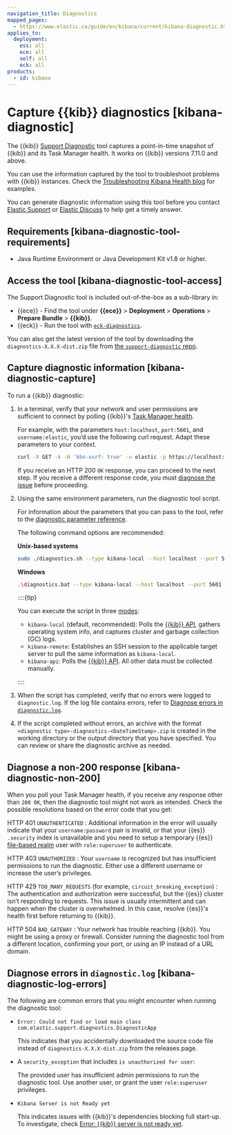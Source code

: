 ```yaml
---
navigation_title: Diagnostics
mapped_pages:
  - https://www.elastic.co/guide/en/kibana/current/kibana-diagnostic.html
applies_to:
  deployment:
    ess: all
    ece: all
    self: all
    eck: all
products:
  - id: kibana
---
```




# Capture {{kib}} diagnostics [kibana-diagnostic]


The {{kib}} [Support Diagnostic](https://github.com/elastic/support-diagnostics) tool captures a point-in-time snapshot of {{kib}} and its Task Manager health. It works on {{kib}} versions 7.11.0 and above.

You can use the information captured by the tool to troubleshoot problems with {{kib}} instances. Check the [Troubleshooting Kibana Health blog](https://www.elastic.co/blog/troubleshooting-kibana-health) for examples.

You can generate diagnostic information using this tool before you contact [Elastic Support](https://support.elastic.co) or [Elastic Discuss](https://discuss.elastic.co) to help get a timely answer.


## Requirements [kibana-diagnostic-tool-requirements]

* Java Runtime Environment or Java Development Kit v1.8 or higher.


## Access the tool [kibana-diagnostic-tool-access]

The Support Diagnostic tool is included out-of-the-box as a sub-library in:

* {{ece}} - Find the tool under **{{ece}}** > **Deployment** > **Operations** > **Prepare Bundle** > **{{kib}}**.
* {{eck}} - Run the tool with [`eck-diagnostics`](/troubleshoot/deployments/cloud-on-k8s/run-eck-diagnostics.md).

You can also get the latest version of the tool by downloading the `diagnostics-X.X.X-dist.zip` file from [the `support-diagnostic` repo](https://github.com/elastic/support-diagnostics/releases/latest).


## Capture diagnostic information [kibana-diagnostic-capture]

To run a {{kib}} diagnostic:

1. In a terminal, verify that your network and user permissions are sufficient to connect by polling {{kib}}'s [Task Manager health](https://www.elastic.co/docs/api/doc/kibana/operation/operation-task-manager-health).

    For example, with the parameters `host:localhost`, `port:5601`, and `username:elastic`, you’d use the following curl request. Adapt these parameters to your context.

    ```sh
    curl -X GET -k -H 'kbn-xsrf: true' -u elastic -p https://localhost:5601/api/task_manager/_health
    ```

    If you receive an HTTP 200 `OK` response, you can proceed to the next step. If you receive a different response code, you must [diagnose the issue](#kibana-diagnostic-non-200) before proceeding.

2. Using the same environment parameters, run the diagnostic tool script.

    For information about the parameters that you can pass to the tool, refer to the [diagnostic parameter reference](https://github.com/elastic/support-diagnostics#standard-options).

    The following command options are recommended:

    **Unix-based systems**

    ```sh
    sudo ./diagnostics.sh --type kibana-local --host localhost --port 5601 -u elastic -p --bypassDiagVerify --ssl --noVerify
    ```

    **Windows**

    ```sh
    .\diagnostics.bat --type kibana-local --host localhost --port 5601 -u elastic -p --bypassDiagVerify --ssl --noVerify
    ```

    ::::{tip}

    You can execute the script in three [modes](https://github.com/elastic/support-diagnostics#diagnostic-types):

    * `kibana-local` (default, recommended): Polls the [{{kib}} API](https://www.elastic.co/docs/api/doc/kibana/), gathers operating system info, and captures cluster and garbage collection (GC) logs.
    * `kibana-remote`: Establishes an SSH session to the applicable target server to pull the same information as `kibana-local`.
    * `kibana-api`: Polls the [{{kib}} API](https://www.elastic.co/docs/api/doc/kibana/). All other data must be collected manually.

    ::::

3. When the script has completed, verify that no errors were logged to `diagnostic.log`. If the log file contains errors, refer to [Diagnose errors in `diagnostic.log`](#kibana-diagnostic-log-errors).
4. If the script completed without errors, an archive with the format `<diagnostic type>-diagnostics-<DateTimeStamp>.zip` is created in the working directory or the output directory that you have specified. You can review or share the diagnostic archive as needed.


## Diagnose a non-200 response [kibana-diagnostic-non-200]

When you poll your Task Manager health, if you receive any response other than `200 0K`, then the diagnostic tool might not work as intended. Check the possible resolutions based on the error code that you get:

HTTP 401 `UNAUTHENTICATED`
:   Additional information in the error will usually indicate that your `username:password` pair is invalid, or that your {{es}} `.security` index is unavailable and you need to setup a temporary {{es}} [file-based realm](../../deploy-manage/users-roles/cluster-or-deployment-auth/file-based.md) user with `role:superuser` to authenticate.

HTTP 403 `UNAUTHORIZED`
:   Your `username` is recognized but has insufficient permissions to run the diagnostic. Either use a different username or increase the user’s privileges.

HTTP 429 `TOO_MANY_REQUESTS` (for example, `circuit_breaking_exception`)
:   The authentication and authorization were successful, but the {{es}} cluster isn’t responding to requests. This issue is usually intermittent and can happen when the cluster is overwhelmed. In this case, resolve {{es}}'s health first before returning to {{kib}}.

HTTP 504 `BAD_GATEWAY`
:   Your network has trouble reaching {{kib}}. You might be using a proxy or firewall. Consider running the diagnostic tool from a different location, confirming your port, or using an IP instead of a URL domain.


## Diagnose errors in `diagnostic.log` [kibana-diagnostic-log-errors]

The following are common errors that you might encounter when running the diagnostic tool:

* `Error: Could not find or load main class com.elastic.support.diagnostics.DiagnosticApp`

    This indicates that you accidentally downloaded the source code file instead of `diagnostics-X.X.X-dist.zip` from the releases page.

* A `security_exception` that includes `is unauthorized for user`:

    The provided user has insufficient admin permissions to run the diagnostic tool. Use another user, or grant the user `role:superuser` privileges.

* `Kibana Server is not Ready yet`

    This indicates issues with {{kib}}'s dependencies blocking full start-up. To investigate, check [Error: {{kib}} server is not ready yet](/troubleshoot/kibana/error-server-not-ready.md).
